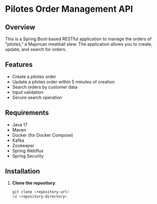 # Pilotes Order Management API

## Overview

This is a Spring Boot-based RESTful application to manage the orders of "pilotes," a Majorcan meatball stew. The application allows you to create, update, and search for orders.

## Features

- Create a pilotes order
- Update a pilotes order within 5 minutes of creation
- Search orders by customer data
- Input validation
- Secure search operation

## Requirements

- Java 17
- Maven
- Docker (for Docker Compose)
- Kafka
- Zookeeper
- Spring Webflux
- Spring Security

## Installation

1. **Clone the repository**:
   ```sh
   git clone <repository-url>
   cd <repository-directory>
